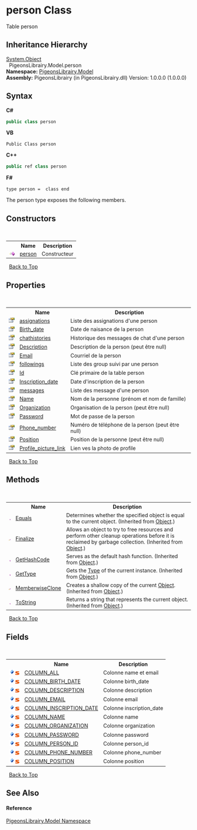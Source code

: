 # person Class
 

Table person


## Inheritance Hierarchy
<a href="http://msdn2.microsoft.com/en-us/library/e5kfa45b" target="_blank">System.Object</a><br />&nbsp;&nbsp;PigeonsLibrairy.Model.person<br />
**Namespace:**&nbsp;<a href="740f9e4a-e251-715e-60bf-e906871d97b4">PigeonsLibrairy.Model</a><br />**Assembly:**&nbsp;PigeonsLibrairy (in PigeonsLibrairy.dll) Version: 1.0.0.0 (1.0.0.0)

## Syntax

**C#**<br />
``` C#
public class person
```

**VB**<br />
``` VB
Public Class person
```

**C++**<br />
``` C++
public ref class person
```

**F#**<br />
``` F#
type person =  class end
```

The person type exposes the following members.


## Constructors
&nbsp;<table><tr><th></th><th>Name</th><th>Description</th></tr><tr><td>![Public method](media/pubmethod.gif "Public method")</td><td><a href="abf07011-d5e0-6253-d742-7e861a44a012">person</a></td><td>
Constructeur</td></tr></table>&nbsp;
<a href="#person-class">Back to Top</a>

## Properties
&nbsp;<table><tr><th></th><th>Name</th><th>Description</th></tr><tr><td>![Public property](media/pubproperty.gif "Public property")</td><td><a href="fea7065d-9c4d-adc1-2a5c-81bc4c8bdd73">assignations</a></td><td>
Liste des assignations d'une person</td></tr><tr><td>![Public property](media/pubproperty.gif "Public property")</td><td><a href="daab388e-7a96-c1b3-519e-90cf6bdd07bc">Birth_date</a></td><td>
Date de naisance de la person</td></tr><tr><td>![Public property](media/pubproperty.gif "Public property")</td><td><a href="8edbb416-b97b-52c2-b8e3-1a77e126d061">chathistories</a></td><td>
Historique des messages de chat d'une person</td></tr><tr><td>![Public property](media/pubproperty.gif "Public property")</td><td><a href="2046c960-0d97-29fc-0c7f-c9f7ceec6f2c">Description</a></td><td>
Description de la person (peut être null)</td></tr><tr><td>![Public property](media/pubproperty.gif "Public property")</td><td><a href="3c092697-d9fa-ed76-872e-8f08d09db842">Email</a></td><td>
Courriel de la person</td></tr><tr><td>![Public property](media/pubproperty.gif "Public property")</td><td><a href="89b8a698-b3ad-4bf7-14e3-b8bb236d4b81">followings</a></td><td>
Liste des group suivi par une person</td></tr><tr><td>![Public property](media/pubproperty.gif "Public property")</td><td><a href="3bf2f675-f757-44f3-593c-d0c7a2160a25">Id</a></td><td>
Clé primaire de la table person</td></tr><tr><td>![Public property](media/pubproperty.gif "Public property")</td><td><a href="50bdff07-9723-3415-912a-27b2f4ad85c7">Inscription_date</a></td><td>
Date d'inscription de la person</td></tr><tr><td>![Public property](media/pubproperty.gif "Public property")</td><td><a href="ead74a79-4e7c-9470-1c34-c0b6ef817c6c">messages</a></td><td>
Liste des message d'une person</td></tr><tr><td>![Public property](media/pubproperty.gif "Public property")</td><td><a href="db31e9e9-b731-4e57-e65a-62c11538cf86">Name</a></td><td>
Nom de la personne (prénom et nom de famille)</td></tr><tr><td>![Public property](media/pubproperty.gif "Public property")</td><td><a href="9d3f8a1b-e78a-4b6e-de2d-422c0dc0d49a">Organization</a></td><td>
Organisation de la person (peut être null)</td></tr><tr><td>![Public property](media/pubproperty.gif "Public property")</td><td><a href="93434c1f-012e-5933-57fd-969e2fb6edbe">Password</a></td><td>
Mot de passe de la person</td></tr><tr><td>![Public property](media/pubproperty.gif "Public property")</td><td><a href="53f3ee98-7c93-18c9-9a78-7c4a87999bb8">Phone_number</a></td><td>
Numéro de téléphone de la person (peut être null)</td></tr><tr><td>![Public property](media/pubproperty.gif "Public property")</td><td><a href="a31de2b8-9682-b972-4bb6-7a4d4e60d457">Position</a></td><td>
Position de la personne (peut être null)</td></tr><tr><td>![Public property](media/pubproperty.gif "Public property")</td><td><a href="a4619568-cee2-c04e-eac0-72e9724c3f29">Profile_picture_link</a></td><td>
Lien ves la photo de profile</td></tr></table>&nbsp;
<a href="#person-class">Back to Top</a>

## Methods
&nbsp;<table><tr><th></th><th>Name</th><th>Description</th></tr><tr><td>![Public method](media/pubmethod.gif "Public method")</td><td><a href="http://msdn2.microsoft.com/en-us/library/bsc2ak47" target="_blank">Equals</a></td><td>
Determines whether the specified object is equal to the current object.
 (Inherited from <a href="http://msdn2.microsoft.com/en-us/library/e5kfa45b" target="_blank">Object</a>.)</td></tr><tr><td>![Protected method](media/protmethod.gif "Protected method")</td><td><a href="http://msdn2.microsoft.com/en-us/library/4k87zsw7" target="_blank">Finalize</a></td><td>
Allows an object to try to free resources and perform other cleanup operations before it is reclaimed by garbage collection.
 (Inherited from <a href="http://msdn2.microsoft.com/en-us/library/e5kfa45b" target="_blank">Object</a>.)</td></tr><tr><td>![Public method](media/pubmethod.gif "Public method")</td><td><a href="http://msdn2.microsoft.com/en-us/library/zdee4b3y" target="_blank">GetHashCode</a></td><td>
Serves as the default hash function.
 (Inherited from <a href="http://msdn2.microsoft.com/en-us/library/e5kfa45b" target="_blank">Object</a>.)</td></tr><tr><td>![Public method](media/pubmethod.gif "Public method")</td><td><a href="http://msdn2.microsoft.com/en-us/library/dfwy45w9" target="_blank">GetType</a></td><td>
Gets the <a href="http://msdn2.microsoft.com/en-us/library/42892f65" target="_blank">Type</a> of the current instance.
 (Inherited from <a href="http://msdn2.microsoft.com/en-us/library/e5kfa45b" target="_blank">Object</a>.)</td></tr><tr><td>![Protected method](media/protmethod.gif "Protected method")</td><td><a href="http://msdn2.microsoft.com/en-us/library/57ctke0a" target="_blank">MemberwiseClone</a></td><td>
Creates a shallow copy of the current <a href="http://msdn2.microsoft.com/en-us/library/e5kfa45b" target="_blank">Object</a>.
 (Inherited from <a href="http://msdn2.microsoft.com/en-us/library/e5kfa45b" target="_blank">Object</a>.)</td></tr><tr><td>![Public method](media/pubmethod.gif "Public method")</td><td><a href="http://msdn2.microsoft.com/en-us/library/7bxwbwt2" target="_blank">ToString</a></td><td>
Returns a string that represents the current object.
 (Inherited from <a href="http://msdn2.microsoft.com/en-us/library/e5kfa45b" target="_blank">Object</a>.)</td></tr></table>&nbsp;
<a href="#person-class">Back to Top</a>

## Fields
&nbsp;<table><tr><th></th><th>Name</th><th>Description</th></tr><tr><td>![Public field](media/pubfield.gif "Public field")![Static member](media/static.gif "Static member")</td><td><a href="93aa442c-8158-9d55-65ad-54170a722dee">COLUMN_ALL</a></td><td>
Colonne name et email</td></tr><tr><td>![Public field](media/pubfield.gif "Public field")![Static member](media/static.gif "Static member")</td><td><a href="7af46857-83e6-e3c0-a877-d82378a34179">COLUMN_BIRTH_DATE</a></td><td>
Colonne birth_date</td></tr><tr><td>![Public field](media/pubfield.gif "Public field")![Static member](media/static.gif "Static member")</td><td><a href="58fc3e24-e620-d676-c77d-f7c3adce9c7e">COLUMN_DESCRIPTION</a></td><td>
Colonne description</td></tr><tr><td>![Public field](media/pubfield.gif "Public field")![Static member](media/static.gif "Static member")</td><td><a href="b300da3e-c36c-d771-4a9d-011c14c66646">COLUMN_EMAIL</a></td><td>
Colonne email</td></tr><tr><td>![Public field](media/pubfield.gif "Public field")![Static member](media/static.gif "Static member")</td><td><a href="a2af04fd-1017-dfa6-fa45-d0acd293a913">COLUMN_INSCRIPTION_DATE</a></td><td>
Colonne inscription_date</td></tr><tr><td>![Public field](media/pubfield.gif "Public field")![Static member](media/static.gif "Static member")</td><td><a href="6e65fbb9-ed76-0948-bf7e-3794e605e7a7">COLUMN_NAME</a></td><td>
Colonne name</td></tr><tr><td>![Public field](media/pubfield.gif "Public field")![Static member](media/static.gif "Static member")</td><td><a href="04672b5b-f340-54e9-5b02-dc742e46b70f">COLUMN_ORGANIZATION</a></td><td>
Colonne organization</td></tr><tr><td>![Public field](media/pubfield.gif "Public field")![Static member](media/static.gif "Static member")</td><td><a href="af89049c-9a92-57ee-046e-6bea4dfd3e52">COLUMN_PASSWORD</a></td><td>
Colonne password</td></tr><tr><td>![Public field](media/pubfield.gif "Public field")![Static member](media/static.gif "Static member")</td><td><a href="39de4dd1-3045-55d6-fc1f-bbd70d7a4413">COLUMN_PERSON_ID</a></td><td>
Colonne person_id</td></tr><tr><td>![Public field](media/pubfield.gif "Public field")![Static member](media/static.gif "Static member")</td><td><a href="a85efb44-638d-1c92-e6d1-88d4cca01b2b">COLUMN_PHONE_NUMBER</a></td><td>
Colonne phone_number</td></tr><tr><td>![Public field](media/pubfield.gif "Public field")![Static member](media/static.gif "Static member")</td><td><a href="359dca01-edd7-b0a6-edd5-6456e9cc5ed8">COLUMN_POSITION</a></td><td>
Colonne position</td></tr></table>&nbsp;
<a href="#person-class">Back to Top</a>

## See Also


#### Reference
<a href="740f9e4a-e251-715e-60bf-e906871d97b4">PigeonsLibrairy.Model Namespace</a><br />